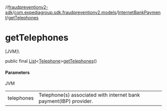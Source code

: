 //[fraudpreventionv2-sdk](../../../index.md)/[com.expediagroup.sdk.fraudpreventionv2.models](../index.md)/[InternetBankPayment](index.md)/[getTelephones](get-telephones.md)

# getTelephones

[JVM]\

public final [List](https://docs.oracle.com/javase/8/docs/api/java/util/List.html)&lt;[Telephone](../-telephone/index.md)&gt;[getTelephones](get-telephones.md)()

#### Parameters

JVM

| | |
|---|---|
| telephones | Telephone(s) associated with internet bank payment(IBP) provider. |
